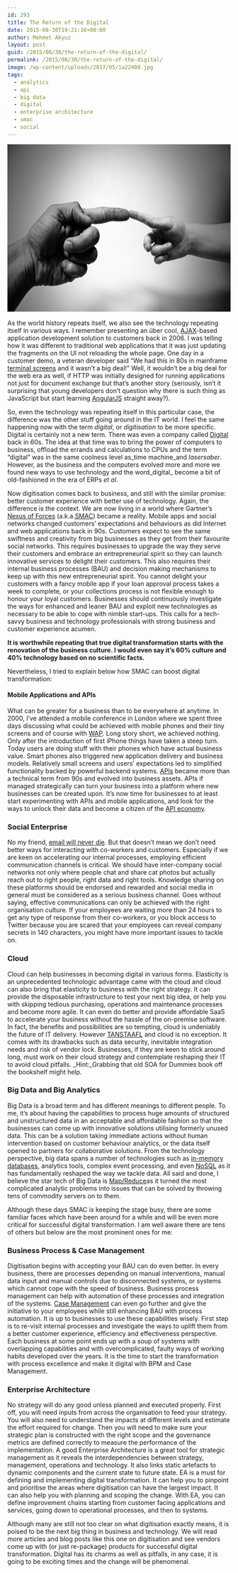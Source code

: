 ```yaml
---
id: 293
title: The Return of the Digital
date: 2015-08-30T19:21:16+00:00
author: Mehmet Akyuz
layout: post
guid: /2015/08/30/the-return-of-the-digital/
permalink: /2015/08/30/the-return-of-the-digital/
image: /wp-content/uploads/2017/05/1a22408.jpg
tags:
  - analytics
  - api
  - big data
  - digital
  - enterprise architecture
  - smac
  - social
---
```

<img src="/images/insights/1a22408.jpg" alt="1a22408" width="660" height="378" data-recalc-dims="1" />

As the world history repeats itself, we also see the technology repeating itself in various ways. I remember presenting an über cool, <a class="external-link" href="http://en.wikipedia.org/wiki/Ajax_(programming)" target="_blank" rel="nofollow">AJAX</a>-based application development solution to customers back in 2006. I was telling how it was different to traditional web applications that it was just updating the fragments on the UI not reloading the whole page. One day in a customer demo, a veteran developer said “We had this in 80s in mainframe <a class="external-link" href="http://en.wikipedia.org/wiki/Computer_terminal" target="_blank" rel="nofollow">terminal screens</a> and it wasn’t a big deal!” Well, it wouldn’t be a big deal for the web era as well, if HTTP was initially designed for running applications not just for document exchange but that’s another story (seriously, isn’t it surprising that young developers don’t question why there is such thing as JavaScript but start learning <a href="https://angularjs.org/" target="_blank" rel="nofollow">AngularJS</a> straight away?).

<!--more-->

So, even the technology was repeating itself in this particular case, the difference was the other stuff going around in the IT world. I feel the same happening now with the term _digital_, or _digitisation_ to be more specific. Digital is certainly not a new term. There was even a company called <a class="external-link" href="http://en.wikipedia.org/wiki/Digital_Equipment_Corporation" target="_blank" rel="nofollow">Digital</a> back in 60s. The idea at that time was to bring the power of computers to business, offload the errands and calculations to CPUs and the term “digital” was in the same coolness level as_time machine_and _lasersaber_. However, as the business and the computers evolved more and more we found new ways to use technology and the word_digital_ become a bit of old-fashioned in the era of ERPs _et al_.

Now digitisation comes back to business, and still with the similar promise: better customer experience with better use of technology. Again, the difference is the context. We are now living in a world where Gartner’s <a class="external-link" href="http://www.gartner.com/technology/research/nexus-of-forces/" target="_blank" rel="nofollow">Nexus of Forces</a> (a.k.a.<a class="external-link" href="http://searchcio.techtarget.com/definition/SMAC-social-mobile-analytics-and-cloud" target="_blank" rel="nofollow">SMAC</a>) became a reality. Mobile apps and social networks changed customers’ expectations and behaviours as did Internet and web applications back in 90s. Customers expect to see the same swiftness and creativity from big businesses as they get from their favourite social networks. This requires businesses to upgrade the way they serve their customers and embrace an entrepreneurial spirit so they can launch innovative services to delight their customers. This also requires their internal business processes (BAU) and decision making mechanisms to keep up with this new entrepreneurial spirit. You cannot delight your customers with a fancy mobile app if your loan approval process takes a week to complete, or your collections process is not flexible enough to honour your loyal customers. Businesses should continuously investigate the ways for enhanced and leaner BAU and exploit new technologies as necessary to be able to cope with nimble start-ups. This calls for a tech-savvy business and technology professionals with strong business and customer experience acumen.

<p class="p1">
  <span class="s1"><strong>It is worthwhile repeating that true digital transformation starts with the renovation of the business culture. I would even say it’s 60% culture and 40% technology based on no scientific facts.</strong></span>
</p>

<p class="p1">
  <span class="s1">Nevertheless, I tried to explain below how SMAC can boost digital transformation:</span>
</p>

#### **Mobile Applications and APIs**

What can be greater for a business than to be everywhere at anytime. In 2000, I’ve attended a mobile conference in London where we spent three days discussing what could be achieved with mobile phones and their tiny screens and of course with <a class="external-link" href="http://en.wikipedia.org/wiki/Wireless_Application_Protocol" target="_blank" rel="nofollow">WAP</a>. Long story short, we achieved nothing. Only after the introduction of first iPhone things have taken a steep turn. Today users are doing stuff with their phones which have actual business value. Smart phones also triggered new application delivery and business models. Relatively small screens and users&#8217; expectations led to simplified functionality backed by powerful backend systems. <a class="external-link" href="http://en.wikipedia.org/wiki/Application_programming_interface" target="_blank" rel="nofollow">APIs</a> became more than a technical term from 90s and evolved into business assets. APIs if managed strategically can turn your business into a platform where new businesses can be created upon. It’s now time for businesses to at least start experimenting with APIs and mobile applications, and look for the ways to unlock their data and become a citizen of the <a class="external-link" href="http://searchsoa.techtarget.com/definition/API-economy-application-programming-interface-economy" target="_blank" rel="nofollow">API economy</a>.

### **Social Enterprise**

No my friend, <a class="external-link" href="http://readwrite.com/2012/09/04/email-will-never-die-the-man-who-invented-it-reveals-why" target="_blank" rel="nofollow">email will never die</a>. But that doesn’t mean we don’t need better ways for interacting with co-workers and customers. Especially if we are keen on accelerating our internal processes, employing efficient communication channels is critical. We should have inter-company social networks not only where people chat and share cat photos but actually reach out to right people, right data and right tools. Knowledge sharing on these platforms should be endorsed and rewarded and social media in general must be considered as a serious business channel. Goes without saying, effective communications can only be achieved with the right organisation culture. If your employees are waiting more than 24 hours to get any type of response from their co-workers, or you block access to Twitter because you are scared that your employees can reveal company secrets in 140 characters, you might have more important issues to tackle on.

### **Cloud**

Cloud can help businesses in becoming digital in various forms. Elasticity is an unprecedented technologic advantage came with the cloud and cloud can also bring that elasticity to business with the right strategy. It can provide the disposable infrastructure to test your next big idea, or help you with skipping tedious purchasing, operations and maintenance processes and become more agile. It can even do better and provide affordable SaaS to accelerate your business without the hassle of the on-premise software. In fact, the benefits and possibilities are so tempting, cloud is undeniably the future of IT delivery. However <a class="external-link" href="http://en.wiktionary.org/wiki/TANSTAAFL" target="_blank" rel="nofollow">TANSTAAFL</a> and cloud is no exception. It comes with its drawbacks such as data security, inevitable integration needs and risk of vendor lock. Businesses, if they are keen to stick around long, must work on their cloud strategy and contemplate reshaping their IT to avoid cloud pitfalls. _Hint:_Grabbing that old SOA for Dummies book off the bookshelf might help.

### **Big Data and Big Analytics**

Big Data is a broad term and has different meanings to different people. To me, it’s about having the capabilities to process huge amounts of structured and unstructured data in an acceptable and affordable fashion so that the businesses can come up with innovative solutions utilising formerly unused data. This can be a solution taking immediate actions without human intervention based on customer behaviour analytics, or the data itself opened to partners for collaborative solutions. From the technology perspective, big data spans a number of technologies such as <a class="external-link" href="http://www.mcobject.com/in_memory_database" target="_blank" rel="nofollow">in-memory databases</a>, analytics tools, complex event processing, and even <a class="external-link" href="http://nosql.mypopescu.com/kb/nosql" target="_blank" rel="nofollow">NoSQL</a> as it has fundamentally reshaped the way we tackle data. All said and done, I believe the star tech of Big Data is <a class="external-link" href="http://research.google.com/archive/mapreduce.html" target="_blank" rel="nofollow">Map/Reduce</a>as it turned the most complicated analytic problems into issues that can be solved by throwing tens of commodity servers on to them.

Although these days SMAC is keeping the stage busy, there are some familiar faces which have been around for a while and will be even more critical for successful digital transformation. I am well aware there are tens of others but below are the most prominent ones for me:

### **Business Process & Case Management**

Digitisation begins with accepting your BAU can do even better. In every business, there are processes depending on manual interventions, manual data input and manual controls due to disconnected systems, or systems which cannot cope with the speed of business. Business process management can help with automation of these processes and integration of the systems. <a class="external-link" href="http://www-01.ibm.com/software/solutions/soa/newsletter/june10/advanced_case_management.html" target="_blank" rel="nofollow">Case Management</a> can even go further and give the initiative to your employees while still enhancing BAU with process automation. It is up to businesses to use these capabilities wisely. First step is to re-visit internal processes and investigate the ways to uplift them from a better customer experience, efficiency and effectiveness perspective. Each business at some point ends up with a soup of systems with overlapping capabilities and with overcomplicated, faulty ways of working habits developed over the years. It is the time to start the transformation with process excellence and make it digital with BPM and Case Management.

### **Enterprise Architecture**

No strategy will do any good unless planned and executed properly. First off, you will need inputs from across the organisation to feed your strategy. You will also need to understand the impacts at different levels and estimate the effort required for change. Then you will need to make sure your strategic plan is constructed with the right scope and the governance metrics are defined correctly to measure the performance of the implementation. A good Enterprise Architecture is a great tool for strategic management as it reveals the interdependencies between strategy, management, operations and technology. It also links static artefacts to dynamic components and the current state to future state. EA is a must for defining and implementing digital transformation. It can help you to pinpoint and prioritise the areas where digitisation can have the largest impact. It can also help you with planning and scoping the change. With EA, you can define improvement chains starting from customer facing applications and services, going down to operational processes, and then to systems.

Although many are still not too clear on what digitisation exactly means, it is poised to be the next big thing in business and technology. We will read more articles and blog posts like this one on digitisation and see vendors come up with (or just re-package) products for successful digital transformation. Digital has its charms as well as pitfalls, in any case, it is going to be exciting times and the change will be phenomenal.
